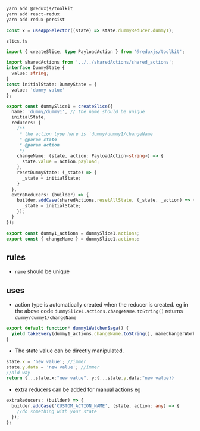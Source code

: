 ```sh
yarn add @reduxjs/toolkit
yarn add react-redux
yarn add redux-persist
```

```ts
const x = useAppSelector((state) => state.dummyReducer.dummy1);
```

`slics.ts`

```ts
import { createSlice, type PayloadAction } from '@reduxjs/toolkit';

import sharedActions from '../../sharedActions/shared_actions';
interface DummyState {
  value: string;
}
const initialState: DummyState = {
  value: 'dummy value'
};

export const dummySlice1 = createSlice({
  name: 'dummy/dummy1', // the name should be unique
  initialState,
  reducers: {
    /**
     * the action type here is `dummy/dummy1/changeName
     * @param state
     * @param action
     */
    changeName: (state, action: PayloadAction<string>) => {
      state.value = action.payload;
    },
    resetDummyState: (_state) => {
      _state = initialState;
    }
  },
  extraReducers: (builder) => {
    builder.addCase(sharedActions.resetAllState, (_state, _action) => {
      _state = initialState;
    });
  }
});

export const dummy1_actions = dummySlice1.actions;
export const { changeName } = dummySlice1.actions;
```

## rules

- `name` should be unique

## uses

- action type is automatically created when the reducer is created. eg in the above code `dummySlice1.actions.changeName.toString()` returns `dummy/dummy1/changeName`

```ts
export default function* dummy1WatcherSaga() {
  yield takeEvery(dummy1_actions.changeName.toString(), nameChangerWorkerSaga); // get the action name
}
```

- The state value can be directly manipulated.

```ts
state.x = 'new value'; //immer
state.y.data = 'new value'; //immer
//old way
return {...state,x:"new value", y:{...state.y,data:"new value}}
```

- extra reducers can be added for manual actions eg

```ts
extraReducers: (builder) => {
  builder.addCase('CUSTOM_ACTION_NAME', (state, action: any) => {
    //do something with your state
  });
};
```
